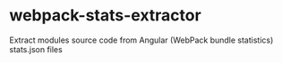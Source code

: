 # webpack-stats-extractor
Extract modules source code from Angular (WebPack bundle statistics) stats.json files
